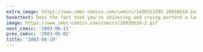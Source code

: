 ```yaml
---
extra_image: https://www.smbc-comics.com/comics/1430313295-20030610-2after.png
hovertext: Does the fact that you're shivering and crying portend a lack of second date opportunity?
image: https://www.smbc-comics.com/comics/20030610-2.gif
next_comic: '2003-06-11'
prev_comic: '2003-06-02'
title: '2003-06-10'
---
```


